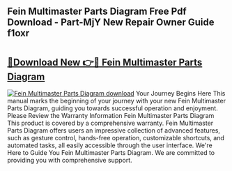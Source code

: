 ## Fein Multimaster Parts Diagram Free Pdf Download - Part-MjY New Repair Owner Guide f1oxr

# <h2><a href="http://dfs5ej.blite.top/?on=Fein+Multimaster+Parts+Diagram">🔗Download New 👉🔴 Fein Multimaster Parts Diagram</a></h2>

[![Fein Multimaster Parts Diagram download](https://i.imgur.com/lujVjoI.png)](http://dfs5ej.blite.top/?on=Fein+Multimaster+Parts+Diagram)
Your Journey Begins Here This manual marks the beginning of your journey with your new Fein Multimaster Parts Diagram, guiding you towards successful operation and enjoyment. Please Review the Warranty Information Fein Multimaster Parts Diagram This product is covered by a comprehensive warranty. Fein Multimaster Parts Diagram offers users an impressive collection of advanced features, such as gesture control, hands-free operation, customizable shortcuts, and automated tasks, all easily accessible through the user interface. We're Here to Guide You Fein Multimaster Parts Diagram. We are committed to providing you with comprehensive support.
